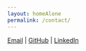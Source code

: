 ```yaml
---
layout: homeAlone
permalink: /contact/
---
```


[Email](mailto:mshiloh@nyu.edu) \| [GitHub](https://github.com/michaelshiloh) \| [LinkedIn](https://www.linkedin.com/in/michaelshiloh)
